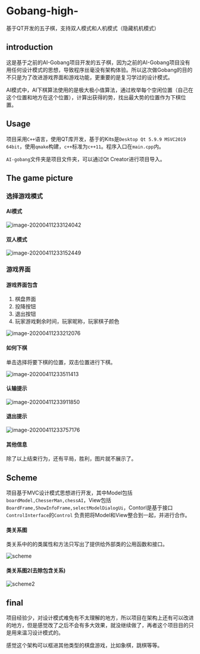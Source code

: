# Gobang-high-

基于QT开发的五子棋，支持双人模式和人机模式（隐藏机机模式）

## introduction

这是基于之前的AI-Gobang项目开发的五子棋，因为之前的AI-Gobang项目没有用任何设计模式的思想，导致程序丝毫没有架构体验。所以这次做Gobang的目的不只是为了改进游戏界面和游戏功能，更重要的是复习学过的设计模式。

AI模式中，AI下棋算法使用的是极大极小值算法，通过枚举每个空闲位置（自己在这个位置和地方在这个位置），计算出获得的势，找出最大势的位置作为下棋位置。

## Usage

项目采用`C++`语言，使用QT库开发，基于的Kits是`Desktop Qt 5.9.9 MSVC2019 64bit`，使用`qmake`构建，`c++`标准为`c++11`。程序入口在`main.cpp`内。

`AI-gobang`文件夹是项目文件夹，可以通过Qt Creator进行项目导入。

## The game picture

### 选择游戏模式

#### AI模式

![image-20200411233124042](markdown_images/image-20200411233124042.png)

#### 双人模式

![image-20200411233152449](markdown_images/image-20200411233152449.png)

### 游戏界面

#### 游戏界面包含

1. 棋盘界面
2. 投降按钮
3. 退出按钮
4. 玩家游戏剩余时间，玩家昵称，玩家棋子颜色

![image-20200411233212076](markdown_images/image-20200411233212076.png)

#### 如何下棋

单击选择将要下棋的位置，双击位置进行下棋。

![image-20200411233511413](markdown_images/image-20200411233511413.png)

#### 认输提示

![image-20200411233911850](markdown_images/image-20200411233911850.png)

#### 退出提示

![image-20200411233757176](markdown_images/image-20200411233757176.png)

#### 其他信息

除了以上结束行为，还有平局，胜利，图片就不展示了。

## Scheme

项目基于MVC设计模式思想进行开发，其中Model包括 `boardModel,ChesserMan,chessAI`，View包括`BoardFrame,ShowInfoFrame,selectModelDialogUi`，Contorl是基于接口`ControlInterface`的`Control` 负责把将Model和View整合到一起，并进行合作。

#### 类关系图

类关系中的的类属性和方法只写出了提供给外部类的公用函数和接口。

![scheme](markdown_images/scheme.png)

#### 类关系图2(去除包含关系)

![scheme2](markdown_images/scheme2.png)

## final

项目经验少，对设计模式难免有不太理解的地方，所以项目在架构上还有可以改进的地方，但是感觉改了之后不会有多大效果，就没继续做了，再者这个项目目的只是用来温习设计模式的。

感觉这个架构可以框进其他类型的棋盘游戏，比如象棋，跳棋等等。
